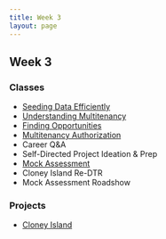 ```yaml
---
title: Week 3
layout: page
---
```


## Week 3

### Classes

* [Seeding Data Efficiently](../lessons/seeding_data_efficiently)
* [Understanding Multitenancy](../lessons/understanding_multitenancy)
* [Finding Opportunities](https://github.com/turingschool/professional_skills/blob/master/job_search_strategy.md)
* [Multitenancy Authorization](../lessons/multitenancy_authorization)
* Career Q&A
* Self-Directed Project Ideation & Prep
* [Mock Assessment](../lessons/diagnostic)
* Cloney Island Re-DTR
* Mock Assessment Roadshow

### Projects

* [Cloney Island](../projects/cloney_island/cloney_island)

